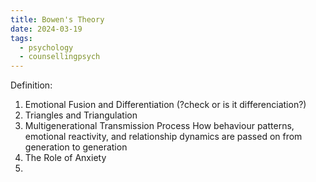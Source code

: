 ```yaml
---
title: Bowen's Theory
date: 2024-03-19
tags:
  - psychology
  - counsellingpsych
---
```

Definition:

1) Emotional Fusion and Differentiation (?check or is it differenciation?)
2) Triangles and Triangulation
3) Multigenerational Transmission Process 
	 How behaviour patterns, emotional reactivity, and relationship dynamics are passed on from generation to generation
4) The Role of Anxiety
5) 